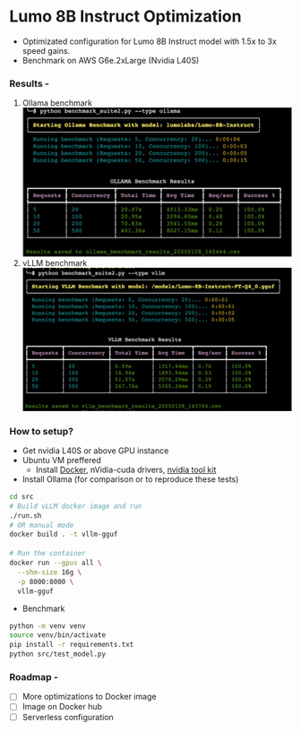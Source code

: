 # Lumo 8B Instruct Optimization

- Optimizated configuration for Lumo 8B Instruct model with 1.5x to 3x speed gains.
- Benchmark on AWS G6e.2xLarge (Nvidia L40S)

### Results -

1. Ollama benchmark
   ![Ollama benchmark](./bench/Ollama%20Bench.jpeg)
2. vLLM benchmark
   ![vLLM benchmark](./bench/vLLM%20Bench.jpeg)

### How to setup?

- Get nvidia L40S or above GPU instance
- Ubuntu VM preffered
  - Install [Docker](https://docs.docker.com/engine/install/ubuntu/), nVidia-cuda drivers, [nvidia tool kit](https://docs.nvidia.com/datacenter/cloud-native/container-toolkit/latest/install-guide.html)
- Install Ollama (for comparison or to reproduce these tests)

```bash
cd src
# Build vLLM docker image and run
./run.sh
# OR manual mode
docker build . -t vllm-gguf

# Run the container
docker run --gpus all \
  --shm-size 16g \
  -p 8000:8000 \
  vllm-gguf
```

- Benchmark
```bash
python -m venv venv
source venv/bin/activate
pip install -r requirements.txt
python src/test_model.py
```

### Roadmap -

- [ ] More optimizations to Docker image
- [ ] Image on Docker hub
- [ ] Serverless configuration

